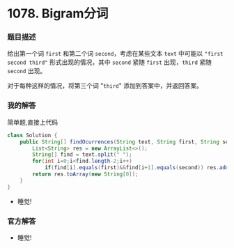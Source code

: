 # 1078. Bigram分词

### 题目描述

给出第一个词 `first` 和第二个词 `second`，考虑在某些文本 `text` 中可能以 `"first second third"` 形式出现的情况，其中 `second` 紧随 `first` 出现，`third` 紧随 `second` 出现。

对于每种这样的情况，将第三个词 "`third`" 添加到答案中，并返回答案。

### 我的解答

简单题,直接上代码

```java
class Solution {
    public String[] findOcurrences(String text, String first, String second) {
        List<String> res = new ArrayList<>();
        String[] find = text.split(" ");
        for(int i=0;i<find.length-2;i++)
            if(find[i].equals(first)&&find[i+1].equals(second)) res.add(find[i+2]);
        return res.toArray(new String[0]);
    }
}
```

- 睡觉!

### 官方解答

- 睡觉!